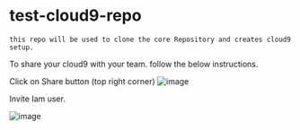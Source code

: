 
# test-cloud9-repo

```
this repo will be used to clone the core Repository and creates cloud9 setup.
```
To share your cloud9 with your team. follow the below instructions.

Click on Share button (top right corner)
![image](https://user-images.githubusercontent.com/60819791/155842355-91806b8b-f16b-4497-ba24-1f7ac9e3cc6f.png)

Invite Iam user.

![image](https://user-images.githubusercontent.com/60819791/155842375-669ca5ce-6d7f-4b8f-9769-db0e2bae32e6.png)

